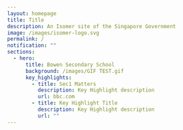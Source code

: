 ```yaml
---
layout: homepage
title: Title
description: An Isomer site of the Singapore Government
image: /images/isomer-logo.svg
permalink: /
notification: ""
sections:
  - hero:
      title: Bowen Secondary School
      background: /images/GIF TEST.gif
      key_highlights:
        - title: Sec1 Matters
          description: Key Highlight description
          url: bbc.com
        - title: Key Highlight Title
          description: Key Highlight description
          url: ""
---
```

